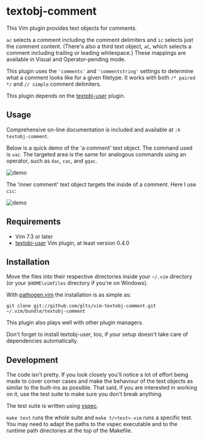 textobj-comment
===============

This Vim plugin provides text objects for comments.

`ac` selects a comment including the comment delimiters and `ic` selects
just the comment content. (There's also a third text object, `aC`, which
selects a comment including trailing or leading whitespace.) These
mappings are available in Visual and Operator-pending mode.

This plugin uses the `'comments'` and `'commentstring'` settings to
determine what a comment looks like for a given filetype. It works with
both `/* paired */` and `// simple` comment delimiters.

This plugin depends on the [textobj-user][1] plugin.

[1]: https://github.com/kana/vim-textobj-user

Usage
-----

Comprehensive on-line documentation is included and available at
`:h textobj-comment`.

Below is a quick demo of the 'a comment' text object. The command used
is `vac`. The targeted area is the same for analogous commands using an
operator, such as `dac`, `cac`, and `gqac`.

![demo](https://raw.github.com/glts/vim-textobj-comment/gh-pages/images/demo-vac.gif)

The 'inner comment' text object targets the inside of a comment. Here I
use `cic`:

![demo](https://raw.github.com/glts/vim-textobj-comment/gh-pages/images/demo-cic.gif)

Requirements
------------

*   Vim 7.3 or later
*   [textobj-user][2] Vim plugin, at least version 0.4.0

[2]: https://github.com/kana/vim-textobj-user

Installation
------------

Move the files into their respective directories inside your `~/.vim`
directory (or your `$HOME\vimfiles` directory if you're on Windows).

With [pathogen.vim][3] the installation is as simple as:

    git clone git://github.com/glts/vim-textobj-comment.git ~/.vim/bundle/textobj-comment

This plugin also plays well with other plugin managers.

Don't forget to install textobj-user, too, if your setup doesn't take
care of dependencies automatically.

[3]: http://www.vim.org/scripts/script.php?script_id=2332

Development
-----------

The code isn't pretty. If you look closely you'll notice a lot of effort
being made to cover corner cases and make the behaviour of the text
objects as similar to the built-ins as possible. That said, if you are
interested in working on it, use the test suite to make sure you don't
break anything.

The test suite is written using [vspec][4].

`make test` runs the whole suite and `make t/<test>.vim` runs a specific
test. You may need to adapt the paths to the vspec executable and to the
runtime path directories at the top of the Makefile.

[4]: https://github.com/kana/vim-vspec

